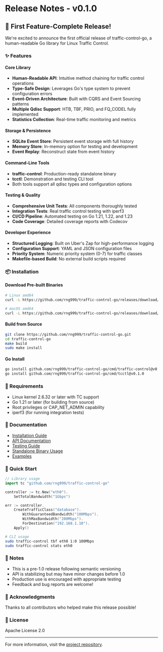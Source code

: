 # Release Notes - v0.1.0

## 🎉 First Feature-Complete Release!

We're excited to announce the first official release of traffic-control-go, a human-readable Go library for Linux Traffic Control.

### ✨ Features

#### Core Library
- **Human-Readable API**: Intuitive method chaining for traffic control operations
- **Type-Safe Design**: Leverages Go's type system to prevent configuration errors  
- **Event-Driven Architecture**: Built with CQRS and Event Sourcing patterns
- **Multiple Qdisc Support**: HTB, TBF, PRIO, and FQ_CODEL fully implemented
- **Statistics Collection**: Real-time traffic monitoring and metrics

#### Storage & Persistence
- **SQLite Event Store**: Persistent event storage with full history
- **Memory Store**: In-memory option for testing and development
- **Event Replay**: Reconstruct state from event history

#### Command-Line Tools
- **traffic-control**: Production-ready standalone binary
- **tcctl**: Demonstration and testing CLI tool
- Both tools support all qdisc types and configuration options

#### Testing & Quality
- **Comprehensive Unit Tests**: All components thoroughly tested
- **Integration Tests**: Real traffic control testing with iperf3
- **CI/CD Pipeline**: Automated testing on Go 1.21, 1.22, and 1.23
- **Code Coverage**: Detailed coverage reports with Codecov

#### Developer Experience
- **Structured Logging**: Built on Uber's Zap for high-performance logging
- **Configuration Support**: YAML and JSON configuration files
- **Priority System**: Numeric priority system (0-7) for traffic classes
- **Makefile-based Build**: No external build scripts required

### 📦 Installation

#### Download Pre-built Binaries
```bash
# Linux amd64
curl -L https://github.com/rng999/traffic-control-go/releases/download/v0.1.0/traffic-control-linux-amd64.tar.gz | tar -xz

# macOS amd64
curl -L https://github.com/rng999/traffic-control-go/releases/download/v0.1.0/traffic-control-darwin-amd64.tar.gz | tar -xz
```

#### Build from Source
```bash
git clone https://github.com/rng999/traffic-control-go.git
cd traffic-control-go
make build
sudo make install
```

#### Go Install
```bash
go install github.com/rng999/traffic-control-go/cmd/traffic-control@v0.1.0
go install github.com/rng999/traffic-control-go/cmd/tcctl@v0.1.0
```

### 🔧 Requirements

- Linux kernel 2.6.32 or later with TC support
- Go 1.21 or later (for building from source)
- Root privileges or CAP_NET_ADMIN capability
- iperf3 (for running integration tests)

### 📖 Documentation

- [Installation Guide](installation.md)
- [API Documentation](../memory-bank/api-design.md)
- [Testing Guide](testing.md)
- [Standalone Binary Usage](standalone-binary.md)
- [Examples](../examples/)

### 🚀 Quick Start

```go
// Library usage
import tc "github.com/rng999/traffic-control-go"

controller := tc.New("eth0").
    SetTotalBandwidth("1Gbps")

err := controller.
    CreateTrafficClass("database").
        WithGuaranteedBandwidth("100Mbps").
        WithMaxBandwidth("200Mbps").
        ForDestination("192.168.1.10").
    Apply()
```

```bash
# CLI usage
sudo traffic-control tbf eth0 1:0 100Mbps
sudo traffic-control stats eth0
```

### 📝 Notes

- This is a pre-1.0 release following semantic versioning
- API is stabilizing but may have minor changes before 1.0
- Production use is encouraged with appropriate testing
- Feedback and bug reports are welcome!

### 🙏 Acknowledgments

Thanks to all contributors who helped make this release possible!

### 📄 License

Apache License 2.0

---

For more information, visit the [project repository](https://github.com/rng999/traffic-control-go).